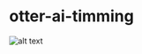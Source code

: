 # otter-ai-timming

![alt text](https://github.com/mcflythekid/otter-ai-timming/blob/main/export.png?raw=true)
